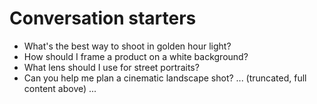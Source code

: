 # Conversation starters
- What's the best way to shoot in golden hour light?
- How should I frame a product on a white background?
- What lens should I use for street portraits?
- Can you help me plan a cinematic landscape shot?
... (truncated, full content above) ...
